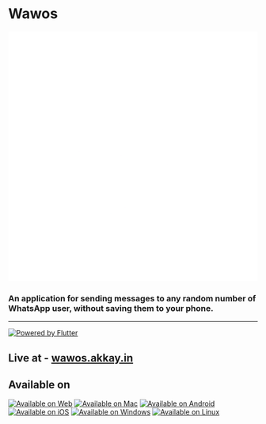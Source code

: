 # Wawos

<!-- Logo from assets folder -->
![](assets/Wawos-logos_white.png)

### An application for sending messages to any random number of WhatsApp user, without saving them to your phone.
---

<!-- Made with love with flutter -->
[![Powered by Flutter](https://img.shields.io/badge/-Made%20with%20Flutter-blue?logo=flutter)](https://flutter.dev)

## Live at - [wawos.akkay.in](https://wawos.akkay.in/)


## Available on 
<!-- TODO: Add links -->
[![Available on Web](https://img.shields.io/badge/%20-Web-blue?logo=firefox)](https://wawos.akkay.in/) 
[![Available on Mac](https://img.shields.io/badge/%20-Mac-blue?logo=Apple)](https://)
[![Available on Android](https://img.shields.io/badge/%20-Android-blue?logo=android)](https://)
[![Available on iOS](https://img.shields.io/badge/%20-iOS-blue?logo=apple)](https://)
[![Available on Windows](https://img.shields.io/badge/%20-Windows-blue?logo=windows)](https://)
[![Available on Linux](https://img.shields.io/badge/%20-Linux-blue?logo=linux)](https://) 


